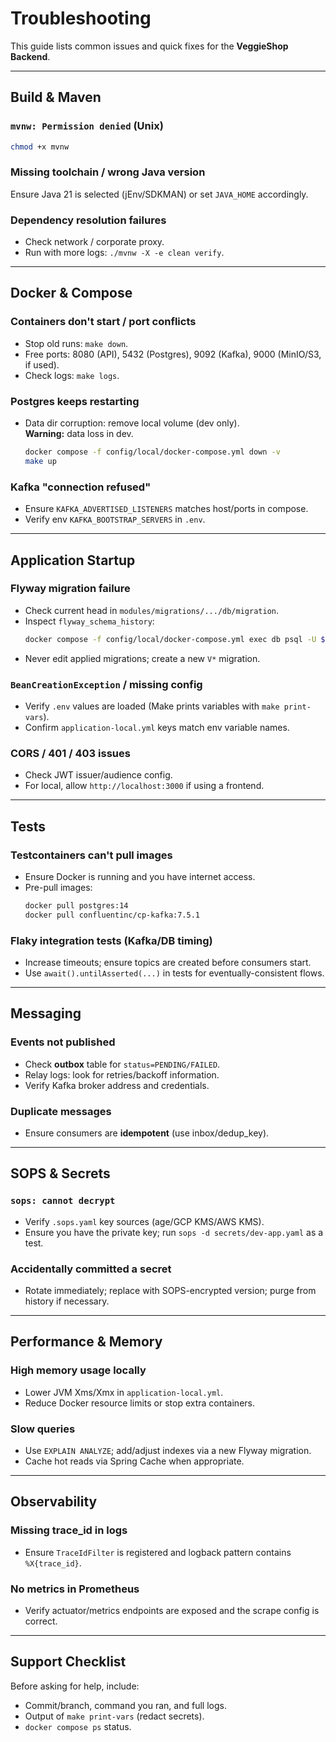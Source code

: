 # Troubleshooting

This guide lists common issues and quick fixes for the **VeggieShop Backend**.

---

## Build & Maven

### `mvnw: Permission denied` (Unix)
```bash
chmod +x mvnw
```

### Missing toolchain / wrong Java version
Ensure Java 21 is selected (jEnv/SDKMAN) or set `JAVA_HOME` accordingly.

### Dependency resolution failures
- Check network / corporate proxy.
- Run with more logs: `./mvnw -X -e clean verify`.

---

## Docker & Compose

### Containers don't start / port conflicts
- Stop old runs: `make down`.
- Free ports: 8080 (API), 5432 (Postgres), 9092 (Kafka), 9000 (MinIO/S3, if used).
- Check logs: `make logs`.

### Postgres keeps restarting
- Data dir corruption: remove local volume (dev only).  
  **Warning:** data loss in dev.
  ```bash
  docker compose -f config/local/docker-compose.yml down -v
  make up
  ```

### Kafka "connection refused"
- Ensure `KAFKA_ADVERTISED_LISTENERS` matches host/ports in compose.
- Verify env `KAFKA_BOOTSTRAP_SERVERS` in `.env`.

---

## Application Startup

### Flyway migration failure
- Check current head in `modules/migrations/.../db/migration`.
- Inspect `flyway_schema_history`:
  ```bash
  docker compose -f config/local/docker-compose.yml exec db psql -U $DB_USERNAME -d $DB_NAME -c "select * from flyway_schema_history order by installed_rank desc limit 5"
  ```
- Never edit applied migrations; create a new `V*` migration.

### `BeanCreationException` / missing config
- Verify `.env` values are loaded (Make prints variables with `make print-vars`).
- Confirm `application-local.yml` keys match env variable names.

### CORS / 401 / 403 issues
- Check JWT issuer/audience config.
- For local, allow `http://localhost:3000` if using a frontend.

---

## Tests

### Testcontainers can't pull images
- Ensure Docker is running and you have internet access.
- Pre-pull images:
  ```bash
  docker pull postgres:14
  docker pull confluentinc/cp-kafka:7.5.1
  ```

### Flaky integration tests (Kafka/DB timing)
- Increase timeouts; ensure topics are created before consumers start.
- Use `await().untilAsserted(...)` in tests for eventually-consistent flows.

---

## Messaging

### Events not published
- Check **outbox** table for `status=PENDING/FAILED`.
- Relay logs: look for retries/backoff information.
- Verify Kafka broker address and credentials.

### Duplicate messages
- Ensure consumers are **idempotent** (use inbox/dedup_key).

---

## SOPS & Secrets

### `sops: cannot decrypt` 
- Verify `.sops.yaml` key sources (age/GCP KMS/AWS KMS).
- Ensure you have the private key; run `sops -d secrets/dev-app.yaml` as a test.

### Accidentally committed a secret
- Rotate immediately; replace with SOPS-encrypted version; purge from history if necessary.

---

## Performance & Memory

### High memory usage locally
- Lower JVM Xms/Xmx in `application-local.yml`.
- Reduce Docker resource limits or stop extra containers.

### Slow queries
- Use `EXPLAIN ANALYZE`; add/adjust indexes via a new Flyway migration.
- Cache hot reads via Spring Cache when appropriate.

---

## Observability

### Missing trace_id in logs
- Ensure `TraceIdFilter` is registered and logback pattern contains `%X{trace_id}`.

### No metrics in Prometheus
- Verify actuator/metrics endpoints are exposed and the scrape config is correct.

---

## Support Checklist
Before asking for help, include:
- Commit/branch, command you ran, and full logs.
- Output of `make print-vars` (redact secrets).
- `docker compose ps` status.
